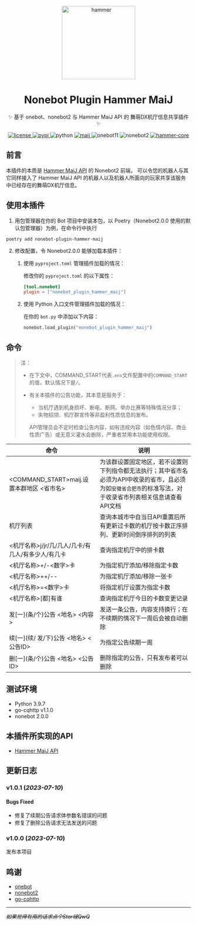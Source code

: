 <p align="center">
  <a href="https://docs.hammer-hfut.tk:233/"><img src="https://docs.hammer-hfut.tk:233/logo.svg" width="200" height="200" alt="hammer"></a>
</p>

<div align="center">

# Nonebot Plugin Hammer MaiJ

✨ 基于 onebot、nonebot2 与 Hammer MaiJ API 的 舞萌DX机厅信息共享插件 ✨
</div>

<p align="center">
  <a href="https://raw.githubusercontent.com/ArgonarioD/nonebot-plugin-hammer-maij/main/LICENSE">
    <img src="https://img.shields.io/github/license/ArgonarioD/nonebot-plugin-hammer-core" alt="license">
  </a>
  <a href="https://pypi.python.org/pypi/nonebot-plugin-hammer-maij">
    <img src="https://img.shields.io/pypi/v/nonebot-plugin-hammer-maij.svg" alt="pypi">
  </a>
  <img src="https://img.shields.io/badge/python-3.9-blue.svg" alt="python">
    <a href="https://docs.hammer-hfut.tk:233/maij">
    <img src="https://img.shields.io/badge/MaiJ API-2.1.0-blue" alt="maij">
  </a>
  <img src="https://img.shields.io/badge/Onebot-v11-lightgrey" alt="onebot11">
  <img src="https://img.shields.io/badge/nonebot-2.0.0-orange" alt="nonebot2">
  <a href="https://github.com/ArgonarioD/nonebot-plugin-hammer-core">
    <img src="https://img.shields.io/badge/hammer--core-0.1.3-green" alt="hammer-core">
  </a>
</p>

## 前言
本插件的本质是 [Hammer MaiJ API](https://docs.hammer-hfut.tk:233/maij) 的 Nonebot2 前端，
可以令您的机器人与其它同样接入了 Hammer MaiJ API 的机器人以及机器人所面向的玩家共享该服务中已经存在的舞萌DX机厅信息。

## 使用本插件

1. 用包管理器在你的 Bot 项目中安装本包，以 Poetry（Nonebot2.0.0 使用的默认包管理器）为例，在命令行中执行

```shell
poetry add nonebot-plugin-hammer-maij
```

2. 修改配置，令 Nonebot2.0.0 能够加载本插件：
    1. 使用 `pyproject.toml` 管理插件加载的情况：

       修改你的 `pyproject.toml` 的以下属性：
       ```toml
       [tool.nonebot]
       plugin = ["nonebot_plugin_hammer_maij"]
       ```
    2. 使用 Python 入口文件管理插件加载的情况：

       在你的 `bot.py` 中添加以下内容：
       ```python
       nonebot.load_plugin("nonebot_plugin_hammer_maij")
       ```

## 命令

> 注：
>  - 在下文中，COMMAND_START代表`.env`文件配置中的`COMMAND_START`的值，默认情况下是`/`。
>  - 有关本插件的公告功能，其本意是服务于：
>    - 当机厅遇到机身损坏、断电、断网、举办比赛等特殊情况分享；
>    - 失物招领、机厅群宣传等非盈利性质信息的发布。
>
>    API管理员会不定时检查公告内容，如有违规内容（如色情内容、商业性质广告）或无意义灌水会删除，严重者禁用本功能使用权限。

| 命令                               | 说明                                                                                 |
|----------------------------------|------------------------------------------------------------------------------------|
| <COMMAND_START>maij.设置本群地区 <省市名> | 为该群设置固定地区，若不设置则下列指令都无法执行；其中省市名必须为API中收录的省市，且必须为如`安徽省合肥市`的标准写法，对于收录省市列表相关信息请查看API文档 |
| 机厅列表                             | 查询本城市中自当日API重置后所有更新过卡数的机厅按卡数正序排列、更新时间倒序排列的列表                                       |
| <机厅名称>j/jr/几/几人/几卡/有几人/有多少人/有几卡  | 查询指定机厅中的排卡数                                                                        |
| <机厅名称>+/-<数字>卡                   | 为指定机厅添加/移除指定卡数                                                                     |
| <机厅名称>++/--                      | 为指定机厅添加/移除一张卡                                                                      |
| <机厅名称>=<数字>卡                     | 将指定机厅设置为指定卡数                                                                       |
| <机厅名称>\[都]有谁                     | 查询指定机厅今日的卡数变更记录                                                                    |
| 发\[一](条/个)公告 <地名> <内容>           | 发送一条公告，内容支持换行；在不续期的情况下一周后会被自动删除                                                    |
| 续\[一](续/ 发/下)公告 <地名> <公告ID>      | 为指定公告续期一周                                                                          |
| 删\[一](条/个)公告 <地名> <公告ID>         | 删除指定的公告，只有发布者可以删除                                                                  |

## 测试环境

- Python 3.9.7
- go-cqhttp v1.1.0
- nonebot 2.0.0

## 本插件所实现的API

- [Hammer MaiJ API](https://docs.hammer-hfut.tk:233/maij)

## 更新日志

### v1.0.1 (*2023-07-10*)
#### Bugs Fixed
- 修复了续期公告请求体参数名错误的问题
- 修复了删除公告请求无法发送的问题
### v1.0.0 (*2023-07-10*)
发布本项目

## 鸣谢

- [onebot](https://github.com/botuniverse/onebot)
- [nonebot2](https://github.com/nonebot/nonebot2)
- [go-cqhttp](https://github.com/Mrs4s/go-cqhttp)

---
~~*如果觉得有用的话求点个Star啵QwQ*~~